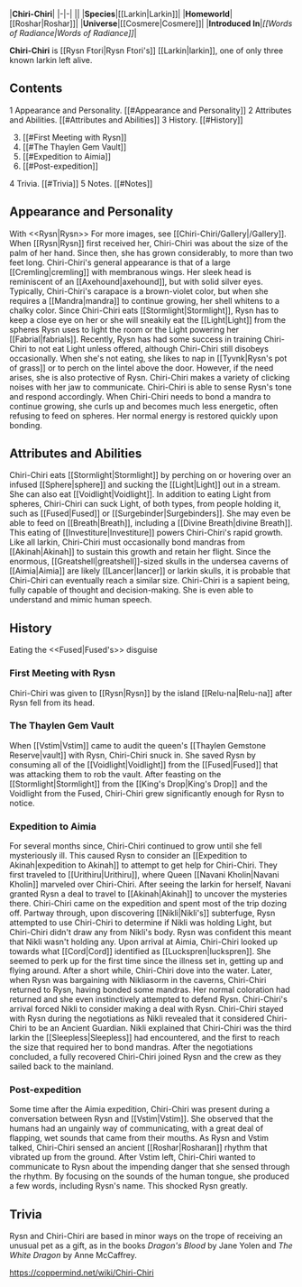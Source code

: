 |**Chiri-Chiri**|
|-|-|
||
|**Species**|[[Larkin\|Larkin]]|
|**Homeworld**|[[Roshar\|Roshar]]|
|**Universe**|[[Cosmere\|Cosmere]]|
|**Introduced In**|*[[Words of Radiance\|Words of Radiance]]*|

**Chiri-Chiri** is [[Rysn Ftori\|Rysn Ftori's]] [[Larkin\|larkin]], one of only three known larkin left alive.

## Contents

1 Appearance and Personality. [[#Appearance and Personality]] 
2 Attributes and Abilities. [[#Attributes and Abilities]] 
3 History. [[#History]] 

3. [[#First Meeting with Rysn]] 
3. [[#The Thaylen Gem Vault]] 
3. [[#Expedition to Aimia]] 
3. [[#Post-expedition]] 


4 Trivia. [[#Trivia]] 
5 Notes. [[#Notes]] 


## Appearance and Personality
  With <<Rysn\|Rysn>>
For more images, see [[Chiri-Chiri/Gallery\|/Gallery]].
When [[Rysn\|Rysn]] first received her, Chiri-Chiri was about the size of the palm of her hand. Since then, she has grown considerably, to more than two feet long. Chiri-Chiri's general appearance is that of a large [[Cremling\|cremling]] with membranous wings. Her sleek head is reminiscent of an [[Axehound\|axehound]], but with solid silver eyes. Typically, Chiri-Chiri's carapace is a brown-violet color, but when she requires a [[Mandra\|mandra]] to continue growing, her shell whitens to a chalky color.
Since Chiri-Chiri eats [[Stormlight\|Stormlight]], Rysn has to keep a close eye on her or she will sneakily eat the [[Light\|Light]] from the spheres Rysn uses to light the room or the Light powering her [[Fabrial\|fabrials]]. Recently, Rysn has had some success in training Chiri-Chiri to not eat Light unless offered, although Chiri-Chiri still disobeys occasionally. When she's not eating, she likes to nap in [[Tyvnk\|Rysn's pot of grass]] or to perch on the lintel above the door. However, if the need arises, she is also protective of Rysn. Chiri-Chiri makes a variety of clicking noises with her jaw to communicate. Chiri-Chiri is able to sense Rysn's tone and respond accordingly. When Chiri-Chiri needs to bond a mandra to continue growing, she curls up and becomes much less energetic, often refusing to feed on spheres. Her normal energy is restored quickly upon bonding.

## Attributes and Abilities
Chiri-Chiri eats [[Stormlight\|Stormlight]] by perching on or hovering over an infused [[Sphere\|sphere]] and sucking the [[Light\|Light]] out in a stream. She can also eat [[Voidlight\|Voidlight]]. In addition to eating Light from spheres, Chiri-Chiri can suck Light, of both types, from people holding it, such as [[Fused\|Fused]] or [[Surgebinder\|Surgebinders]]. She may even be able to feed on [[Breath\|Breath]], including a [[Divine Breath\|divine Breath]].
This eating of [[Investiture\|Investiture]] powers Chiri-Chiri's rapid growth. Like all larkin, Chiri-Chiri must occasionally bond mandras from [[Akinah\|Akinah]] to sustain this growth and retain her flight. Since the enormous, [[Greatshell\|greatshell]]-sized skulls in the undersea caverns of [[Aimia\|Aimia]] are likely [[Lancer\|lancer]] or larkin skulls, it is probable that Chiri-Chiri can eventually reach a similar size.
Chiri-Chiri is a sapient being, fully capable of thought and decision-making. She is even able to understand and mimic human speech.

## History
  Eating the <<Fused\|Fused's>> disguise
### First Meeting with Rysn
Chiri-Chiri was given to [[Rysn\|Rysn]] by the island [[Relu-na\|Relu-na]] after Rysn fell from its head.

### The Thaylen Gem Vault
When [[Vstim\|Vstim]] came to audit the queen's [[Thaylen Gemstone Reserve\|vault]] with Rysn, Chiri-Chiri snuck in. She saved Rysn by consuming all of the [[Voidlight\|Voidlight]] from the [[Fused\|Fused]] that was attacking them to rob the vault. After feasting on the [[Stormlight\|Stormlight]] from the [[King's Drop\|King's Drop]] and the Voidlight from the Fused, Chiri-Chiri grew significantly enough for Rysn to notice.

### Expedition to Aimia
 
For several months since, Chiri-Chiri continued to grow until she fell mysteriously ill. This caused Rysn to consider an [[Expedition to Akinah\|expedition to Akinah]] to attempt to get help for Chiri-Chiri. They first traveled to [[Urithiru\|Urithiru]], where Queen [[Navani Kholin\|Navani Kholin]] marveled over Chiri-Chiri. After seeing the larkin for herself, Navani granted Rysn a deal to travel to [[Akinah\|Akinah]] to uncover the mysteries there. Chiri-Chiri came on the expedition and spent most of the trip dozing off. Partway through, upon discovering [[Nikli\|Nikli's]] subterfuge, Rysn attempted to use Chiri-Chiri to determine if Nikli was holding Light, but Chiri-Chiri didn't draw any from Nikli's body. Rysn was confident this meant that Nikli wasn't holding any. Upon arrival at Aimia, Chiri-Chiri looked up towards what [[Cord\|Cord]] identified as [[Luckspren\|luckspren]]. She seemed to perk up for the first time since the illness set in, getting up and flying around. After a short while, Chiri-Chiri dove into the water. Later, when Rysn was bargaining with Nikliasorm in the caverns, Chiri-Chiri returned to Rysn, having bonded some mandras. Her normal coloration had returned and she even instinctively attempted to defend Rysn. Chiri-Chiri's arrival forced Nikli to consider making a deal with Rysn. Chiri-Chiri stayed with Rysn during the negotiations as Nikli revealed that it considered Chiri-Chiri to be an Ancient Guardian. Nikli explained that Chiri-Chiri was the third larkin the [[Sleepless\|Sleepless]] had encountered, and the first to reach the size that required her to bond mandras. After the negotiations concluded, a fully recovered Chiri-Chiri joined Rysn and the crew as they sailed back to the mainland.

### Post-expedition
Some time after the Aimia expedition, Chiri-Chiri was present during a conversation between Rysn and [[Vstim\|Vstim]]. She observed that the humans had an ungainly way of communicating, with a great deal of flapping, wet sounds that came from their mouths. As Rysn and Vstim talked, Chiri-Chiri sensed an ancient [[Roshar\|Rosharan]] rhythm that vibrated up from the ground. After Vstim left, Chiri-Chiri wanted to communicate to Rysn about the impending danger that she sensed through the rhythm. By focusing on the sounds of the human tongue, she produced a few words, including Rysn's name. This shocked Rysn greatly.

## Trivia
Rysn and Chiri-Chiri are based in minor ways on the trope of receiving an unusual pet as a gift, as in the books *Dragon's Blood* by Jane Yolen and *The White Dragon* by Anne McCaffrey.


https://coppermind.net/wiki/Chiri-Chiri